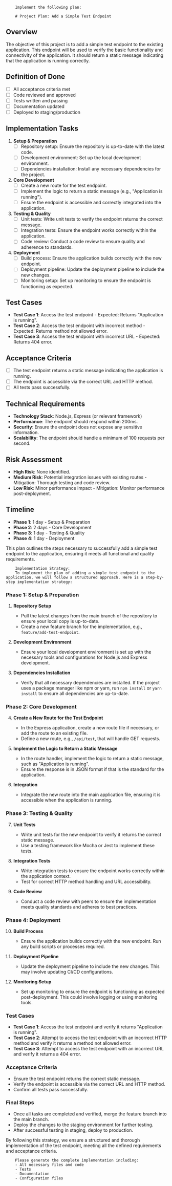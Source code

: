 
        Implement the following plan:
        
        # Project Plan: Add a Simple Test Endpoint

## Overview
The objective of this project is to add a simple test endpoint to the existing application. This endpoint will be used to verify the basic functionality and connectivity of the application. It should return a static message indicating that the application is running correctly.

## Definition of Done
- [ ] All acceptance criteria met
- [ ] Code reviewed and approved
- [ ] Tests written and passing
- [ ] Documentation updated
- [ ] Deployed to staging/production

## Implementation Tasks

1. **Setup & Preparation**
   - [ ] Repository setup: Ensure the repository is up-to-date with the latest code.
   - [ ] Development environment: Set up the local development environment.
   - [ ] Dependencies installation: Install any necessary dependencies for the project.

2. **Core Development**
   - [ ] Create a new route for the test endpoint.
   - [ ] Implement the logic to return a static message (e.g., "Application is running").
   - [ ] Ensure the endpoint is accessible and correctly integrated into the application.

3. **Testing & Quality**
   - [ ] Unit tests: Write unit tests to verify the endpoint returns the correct message.
   - [ ] Integration tests: Ensure the endpoint works correctly within the application.
   - [ ] Code review: Conduct a code review to ensure quality and adherence to standards.

4. **Deployment**
   - [ ] Build process: Ensure the application builds correctly with the new endpoint.
   - [ ] Deployment pipeline: Update the deployment pipeline to include the new changes.
   - [ ] Monitoring setup: Set up monitoring to ensure the endpoint is functioning as expected.

## Test Cases
- **Test Case 1**: Access the test endpoint - Expected: Returns "Application is running".
- **Test Case 2**: Access the test endpoint with incorrect method - Expected: Returns method not allowed error.
- **Test Case 3**: Access the test endpoint with incorrect URL - Expected: Returns 404 error.

## Acceptance Criteria
- [ ] The test endpoint returns a static message indicating the application is running.
- [ ] The endpoint is accessible via the correct URL and HTTP method.
- [ ] All tests pass successfully.

## Technical Requirements
- **Technology Stack**: Node.js, Express (or relevant framework)
- **Performance**: The endpoint should respond within 200ms.
- **Security**: Ensure the endpoint does not expose any sensitive information.
- **Scalability**: The endpoint should handle a minimum of 100 requests per second.

## Risk Assessment
- **High Risk**: None identified.
- **Medium Risk**: Potential integration issues with existing routes - Mitigation: Thorough testing and code review.
- **Low Risk**: Minor performance impact - Mitigation: Monitor performance post-deployment.

## Timeline
- **Phase 1**: 1 day - Setup & Preparation
- **Phase 2**: 2 days - Core Development
- **Phase 3**: 1 day - Testing & Quality
- **Phase 4**: 1 day - Deployment

This plan outlines the steps necessary to successfully add a simple test endpoint to the application, ensuring it meets all functional and quality requirements.
        
        Implementation Strategy:
        To implement the plan of adding a simple test endpoint to the application, we will follow a structured approach. Here is a step-by-step implementation strategy:

### Phase 1: Setup & Preparation

1. **Repository Setup**
   - Pull the latest changes from the main branch of the repository to ensure your local copy is up-to-date.
   - Create a new feature branch for the implementation, e.g., `feature/add-test-endpoint`.

2. **Development Environment**
   - Ensure your local development environment is set up with the necessary tools and configurations for Node.js and Express development.

3. **Dependencies Installation**
   - Verify that all necessary dependencies are installed. If the project uses a package manager like npm or yarn, run `npm install` or `yarn install` to ensure all dependencies are up-to-date.

### Phase 2: Core Development

4. **Create a New Route for the Test Endpoint**
   - In the Express application, create a new route file if necessary, or add the route to an existing file.
   - Define a new route, e.g., `/api/test`, that will handle GET requests.

5. **Implement the Logic to Return a Static Message**
   - In the route handler, implement the logic to return a static message, such as "Application is running".
   - Ensure the response is in JSON format if that is the standard for the application.

6. **Integration**
   - Integrate the new route into the main application file, ensuring it is accessible when the application is running.

### Phase 3: Testing & Quality

7. **Unit Tests**
   - Write unit tests for the new endpoint to verify it returns the correct static message.
   - Use a testing framework like Mocha or Jest to implement these tests.

8. **Integration Tests**
   - Write integration tests to ensure the endpoint works correctly within the application context.
   - Test for correct HTTP method handling and URL accessibility.

9. **Code Review**
   - Conduct a code review with peers to ensure the implementation meets quality standards and adheres to best practices.

### Phase 4: Deployment

10. **Build Process**
    - Ensure the application builds correctly with the new endpoint. Run any build scripts or processes required.

11. **Deployment Pipeline**
    - Update the deployment pipeline to include the new changes. This may involve updating CI/CD configurations.

12. **Monitoring Setup**
    - Set up monitoring to ensure the endpoint is functioning as expected post-deployment. This could involve logging or using monitoring tools.

### Test Cases

- **Test Case 1**: Access the test endpoint and verify it returns "Application is running".
- **Test Case 2**: Attempt to access the test endpoint with an incorrect HTTP method and verify it returns a method not allowed error.
- **Test Case 3**: Attempt to access the test endpoint with an incorrect URL and verify it returns a 404 error.

### Acceptance Criteria

- Ensure the test endpoint returns the correct static message.
- Verify the endpoint is accessible via the correct URL and HTTP method.
- Confirm all tests pass successfully.

### Final Steps

- Once all tasks are completed and verified, merge the feature branch into the main branch.
- Deploy the changes to the staging environment for further testing.
- After successful testing in staging, deploy to production.

By following this strategy, we ensure a structured and thorough implementation of the test endpoint, meeting all the defined requirements and acceptance criteria.
        
        Please generate the complete implementation including:
        - All necessary files and code
        - Tests
        - Documentation
        - Configuration files
        